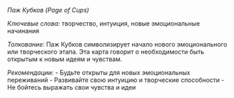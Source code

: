 *Паж Кубков \(Page of Cups\)*

*Ключевые слова:* творчество, интуиция, новые эмоциональные начинания

*Толкование:* 
Паж Кубков символизирует начало нового эмоционального или творческого этапа\. Эта карта говорит о необходимости быть открытым к новым идеям и чувствам\.

*Рекомендации:*
\- Будьте открыты для новых эмоциональных переживаний
\- Развивайте свою интуицию и творческие способности
\- Не бойтесь выражать свои чувства и идеи
